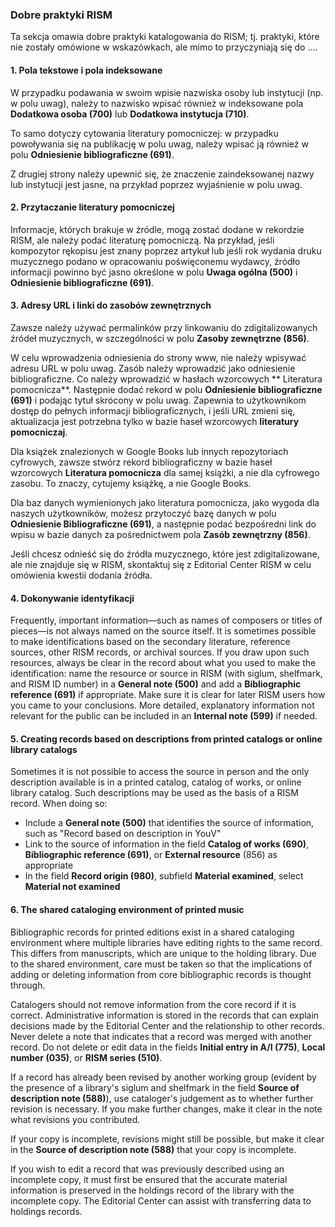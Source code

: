 ### Dobre praktyki RISM

Ta sekcja omawia dobre praktyki katalogowania do RISM; tj. praktyki, które nie zostały omówione w wskazówkach, ale mimo to przyczyniają się do ....

#### 1. Pola tekstowe i pola indeksowane

W przypadku podawania w swoim wpisie nazwiska osoby lub instytucji (np. w polu uwag), należy to nazwisko wpisać również w indeksowane pola **Dodatkowa osoba (700)** lub **Dodatkowa instytucja (710)**.

To samo dotyczy cytowania literatury pomocniczej: w przypadku powoływania się na publikację w polu uwag, należy wpisać ją również w polu **Odniesienie bibliograficzne (691)**.

Z drugiej strony należy upewnić się, że znaczenie zaindeksowanej nazwy lub instytucji jest jasne, na przykład poprzez wyjaśnienie w polu uwag.

#### 2. Przytaczanie literatury pomocniczej

Informacje, których brakuje w źródle, mogą zostać dodane w rekordzie RISM, ale należy podać literaturę pomocniczą. Na przykład, jeśli kompozytor rękopisu jest znany poprzez artykuł lub jeśli rok wydania druku muzycznego podano w opracowaniu poświęconemu wydawcy, źródło informacji powinno być jasno określone w polu **Uwaga ogólna (500)** i **Odniesienie bibliograficzne (691)**.

#### 3. Adresy URL i linki do zasobów zewnętrznych

Zawsze należy używać permalinków przy linkowaniu do zdigitalizowanych źródeł muzycznych, w szczególności w polu **Zasoby zewnętrzne (856)**.

W celu wprowadzenia odniesienia do strony www, nie należy wpisywać adresu URL w polu uwag. Zasób należy wprowadzić jako odniesienie bibliograficzne. Co należy wprowadzić w hasłach wzorcowych ** Literatura pomocnicza**. Następnie dodać rekord w polu **Odniesienie bibliograficzne (691)** i podając tytuł skrócony w polu uwag. Zapewnia to użytkownikom dostęp do pełnych informacji bibliograficznych, i jeśli URL zmieni się, aktualizacja jest potrzebna tylko w bazie haseł wzorcowych **literatury pomocniczaj**.

Dla książek znalezionych w Google Books lub innych repozytoriach cyfrowych, zawsze stwórz rekord bibliograficzny w bazie haseł wzorcowych **Literatura pomocnicza** dla samej książki, a nie dla cyfrowego zasobu. To znaczy, cytujemy książkę, a nie Google Books.

Dla baz danych wymienionych jako literatura pomocnicza, jako wygoda dla naszych użytkowników, możesz przytoczyć bazę danych w polu **Odniesienie Bibliograficzne (691)**, a następnie podać bezpośredni link do wpisu w bazie danych za pośrednictwem pola **Zasób zewnętrzny (856)**.

Jeśli chcesz odnieść się do źródła muzycznego, które jest zdigitalizowane, ale nie znajduje się w RISM, skontaktuj się z Editorial Center RISM w celu omówienia kwestii dodania źródła.

#### 4. Dokonywanie identyfikacji

Frequently, important information—such as names of composers or titles of pieces—is not always named on the source itself. It is sometimes possible to make identifications based on the secondary literature, reference sources, other RISM records, or archival sources. If you draw upon such resources, always be clear in the record about what you used to make the identification: name the resource or source in RISM (with siglum, shelfmark, and RISM ID number) in a **General note (500)** and add a **Bibliographic reference (691)** if appropriate. Make sure it is clear for later RISM users how you came to your conclusions. More detailed, explanatory information not relevant for the public can be included in an **Internal note (599)** if needed.

#### 5. Creating records based on descriptions from printed catalogs or online library catalogs

Sometimes it is not possible to access the source in person and the only description available is in a printed catalog, catalog of works, or online library catalog. Such descriptions may be used as the basis of a RISM record. When doing so:

- Include a **General note (500)** that identifies the source of information, such as "Record based on description in YouV"
- Link to the source of information in the field **Catalog of works (690)**, **Bibliographic reference (691)**, or **External resource** (856) as appropriate
- In the field **Record origin (980)**, subfield **Material examined**, select **Material not examined**

#### 6. The shared cataloging environment of printed music

Bibliographic records for printed editions exist in a shared cataloging environment where multiple libraries have editing rights to the same record. This differs from manuscripts, which are unique to the holding library. Due to the shared environment, care must be taken so that the implications of adding or deleting information from core bibliographic records is thought through.

Catalogers should not remove information from the core record if it is correct. Administrative information is stored in the records that can explain decisions made by the Editorial Center and the relationship to other records. Never delete a note that indicates that a record was merged with another record. Do not delete or edit data in the fields **Initial entry in A/I (775)**, **Local number (035)**, or **RISM series (510)**.

If a record has already been revised by another working group (evident by the presence of a library's siglum and shelfmark in the field **Source of description note (588)**), use cataloger's judgement as to whether further revision is necessary. If you make further changes, make it clear in the note what revisions you contributed.

If your copy is incomplete, revisions might still be possible, but make it clear in the **Source of description note (588)** that your copy is incomplete.

If you wish to edit a record that was previously described using an incomplete copy, it must first be ensured that the accurate material information is preserved in the holdings record of the library with the incomplete copy. The Editorial Center can assist with transferring data to holdings records.

